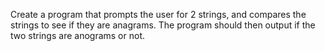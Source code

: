 Create a program that prompts the user for 2 strings, and compares the strings to see if they are anagrams. 
The program should then output if the two strings are anograms or not.